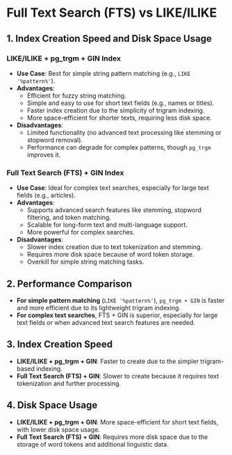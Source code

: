 # Full Text Search (FTS) vs LIKE/ILIKE

## 1. Index Creation Speed and Disk Space Usage

### LIKE/ILIKE + pg_trgm + GIN Index
- **Use Case**: Best for simple string pattern matching (e.g., `LIKE '%pattern%'`).
- **Advantages**:
  - Efficient for fuzzy string matching.
  - Simple and easy to use for short text fields (e.g., names or titles).
  - Faster index creation due to the simplicity of trigram indexing.
  - More space-efficient for shorter texts, requiring less disk space.
- **Disadvantages**:
  - Limited functionality (no advanced text processing like stemming or stopword removal).
  - Performance can degrade for complex patterns, though `pg_trgm` improves it.

### Full Text Search (FTS) + GIN Index
- **Use Case**: Ideal for complex text searches, especially for large text fields (e.g., articles).
- **Advantages**:
  - Supports advanced search features like stemming, stopword filtering, and token matching.
  - Scalable for long-form text and multi-language support.
  - More powerful for complex searches.
- **Disadvantages**:
  - Slower index creation due to text tokenization and stemming.
  - Requires more disk space because of word token storage.
  - Overkill for simple string matching tasks.

## 2. Performance Comparison
- **For simple pattern matching** (`LIKE '%pattern%'`), `pg_trgm + GIN` is faster and more efficient due to its lightweight trigram indexing.
- **For complex text searches**, FTS + GIN is superior, especially for large text fields or when advanced text search features are needed.

## 3. Index Creation Speed
- **LIKE/ILIKE + pg_trgm + GIN**: Faster to create due to the simpler trigram-based indexing.
- **Full Text Search (FTS) + GIN**: Slower to create because it requires text tokenization and further processing.

## 4. Disk Space Usage
- **LIKE/ILIKE + pg_trgm + GIN**: More space-efficient for short text fields, with lower disk space usage.
- **Full Text Search (FTS) + GIN**: Requires more disk space due to the storage of word tokens and additional linguistic data.
